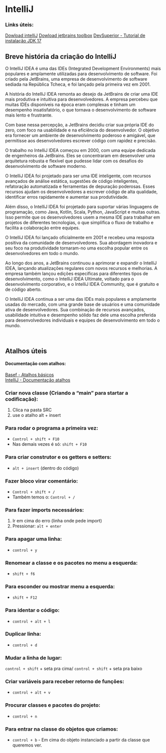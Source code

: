 # IntelliJ

### Links úteis:
[Dowload intelliJ](https://www.jetbrains.com/idea/download/#section=windows)
[Dowload jetbrains toolbox](https://www.jetbrains.com/toolbox-app/)
[DevSuperior - Tutorial de instalação JDK 17](https://www.youtube.com/watch?v=QekeJBShCy4&ab_channel=DevSuperior)

## Breve história da criação do IntelliJ
O IntelliJ IDEA é uma das IDEs (Integrated Development Environments) mais populares e amplamente utilizadas para desenvolvimento de software. Foi criado pela JetBrains, uma empresa de desenvolvimento de software sediada na República Tcheca, e foi lançado pela primeira vez em 2001.

A história do IntelliJ IDEA remonta ao desejo da JetBrains de criar uma IDE mais produtiva e intuitiva para desenvolvedores. A empresa percebeu que muitas IDEs disponíveis na época eram complexas e tinham um desempenho insatisfatório, o que tornava o desenvolvimento de software mais lento e frustrante.

Com base nessa percepção, a JetBrains decidiu criar sua própria IDE do zero, com foco na usabilidade e na eficiência do desenvolvedor. O objetivo era fornecer um ambiente de desenvolvimento poderoso e amigável, que permitisse aos desenvolvedores escrever código com rapidez e precisão.

O trabalho no IntelliJ IDEA começou em 2000, com uma equipe dedicada de engenheiros da JetBrains. Eles se concentraram em desenvolver uma arquitetura robusta e flexível que pudesse lidar com os desafios do desenvolvimento de software moderno.

O IntelliJ IDEA foi projetado para ser uma IDE inteligente, com recursos avançados de análise estática, sugestões de código inteligentes, refatoração automatizada e ferramentas de depuração poderosas. Esses recursos ajudam os desenvolvedores a escrever código de alta qualidade, identificar erros rapidamente e aumentar sua produtividade.

Além disso, o IntelliJ IDEA foi projetado para suportar várias linguagens de programação, como Java, Kotlin, Scala, Python, JavaScript e muitas outras. Isso permite que os desenvolvedores usem a mesma IDE para trabalhar em projetos de diferentes tecnologias, o que simplifica o fluxo de trabalho e facilita a colaboração entre equipes.

O IntelliJ IDEA foi lançado oficialmente em 2001 e recebeu uma resposta positiva da comunidade de desenvolvedores. Sua abordagem inovadora e seu foco na produtividade tornaram-no uma escolha popular entre os desenvolvedores em todo o mundo.

Ao longo dos anos, a JetBrains continuou a aprimorar e expandir o IntelliJ IDEA, lançando atualizações regulares com novos recursos e melhorias. A empresa também lançou edições específicas para diferentes tipos de desenvolvimento, como o IntelliJ IDEA Ultimate, voltado para o desenvolvimento corporativo, e o IntelliJ IDEA Community, que é gratuito e de código aberto.

O IntelliJ IDEA continua a ser uma das IDEs mais populares e amplamente usadas do mercado, com uma grande base de usuários e uma comunidade ativa de desenvolvedores. Sua combinação de recursos avançados, usabilidade intuitiva e desempenho sólido faz dele uma escolha preferida para desenvolvedores individuais e equipes de desenvolvimento em todo o mundo.

<br>

## Atalhos úteis

#### Documentação com atalhos:
[Basef - Atalhos básicos](http://www.basef.com.br/index.php/Atalhos_do_IntelliJ_Idea)<br>
[IntelliJ - Documentação atalhos](https://www.jetbrains.com/pt-br/idea/resources/)

### Criar nova classe (Criando a “main” para startar a codificação):
1. Clica na pasta SRC
2. use o atalho alt + insert

### Para rodar o programa a primeira vez: 
- `Control + shift + F10` 
- Nas demais vezes é só: `shift + F10`

### Para criar construtor e os getters e setters:
- `alt + insert` (dentro do código)

### Fazer bloco virar comentário:
- `Control + shift + /`
- Também temos o: `Control + /`

### Para fazer imports necessários:
1. Ir em cima do erro (linha onde pede import)
2. Pressionar: `alt + enter`

### Para apagar uma linha:
- `control + y`
  
### Renomear a classe e os pacotes no menu a esquerda:
- `shift + f6`

### Para esconder ou mostrar menu a esquerda:
- `shift + F12`

### Para identar o código:
- `control + alt + l`

### Duplicar linha:
- `control + d`

### Mudar a linha de lugar:
`control + shift` + seta pra cima/ `control + shift` + seta pra baixo

### Criar variáveis para receber retorno de funções:
- `control + alt + v`

### Procurar classes e pacotes do projeto:
- `control + n`

### Para entrar na classe do objetos que criamos:
- `control + b` - Em cima do objeto instanciado a partir da classe que queremos ver.